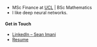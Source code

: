 * MSc Finance at [UCL](https://www.ucl.ac.uk/) | BSc Mathematics
* I like deep neural networks.

#### Get in Touch
- [LinkedIn – Sean Imani](https://www.linkedin.com/in/seanimani/)
- [Resume](https://github.com/seanima9/resume)
